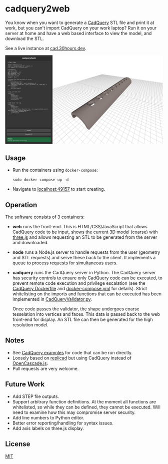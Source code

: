 # cadquery2web

You know when you want to generate a [CadQuery](https://github.com/CadQuery/cadquery) STL file and print it at work, but you can't import CadQuery on your work laptop? Run it on your server at home and have a web based interface to view the model, and download the STL.

See a live instance at [cad.30hours.dev](http://cad.30hours.dev).

![cadquery2web example](./example.png)

## Usage

- Run the containers using `docker-compose`:

  ```
  sudo docker compose up -d
  ```

- Navigate to [localhost:49157](http://localhost:49157) to start creating.

## Operation

The software consists of 3 containers:

- **web** runs the front-end. This is HTML/CSS/JavaScript that allows CadQuery code to be input, shows the current 3D model (coarse) with [three.js](https://github.com/mrdoob/three.js/) and allows requesting an STL to be generated from the server and downloaded. 

- **node** runs a Node.js server to handle requests from the user (geometry and STL requests) and serve these back to the client. It implements a queue to process requests for simultaneous users.

- **cadquery** runs the CadQuery server in Python. The CadQuery server has security controls to ensure only CadQuery code can be executed, to prevent remote code execution and privilege escalation (see the [CadQuery Dockerfile](./cadquery/Dockerfile) and [docker-compose.yml](./docker-compose.yml) for details). Strict whitelisting on the imports and functions that can be executed has been implemented in [CadQueryValidator.py](./cadquery/CadQueryValidator.py).

  Once code passes the validator, the shape undergoes coarse tesselation into vertices and faces. This data is passed back to the web front-end for display. An STL file can then be generated for the high resolution model.

## Notes

- See [CadQuery examples](https://cadquery.readthedocs.io/en/latest/examples.html) for code that can be run directly.
- Loosely based on [replicad](https://github.com/sgenoud/replicad) but using CadQuery instead of [OpenCascade.js](https://ocjs.org/).
- Pull requests are very welcome.

## Future Work

- Add STEP file outputs.
- Support arbitrary function definitions. At the moment all functions are whitelisted, so while they can be defined, they cannot be executed. Will need to examine how this may compromise server security.
- Add line numbers to Python editor.
- Better error reporting/handling for syntax issues.
- Add axis labels on three.js display.

## License

[MIT](https://choosealicense.com/licenses/mit/)
